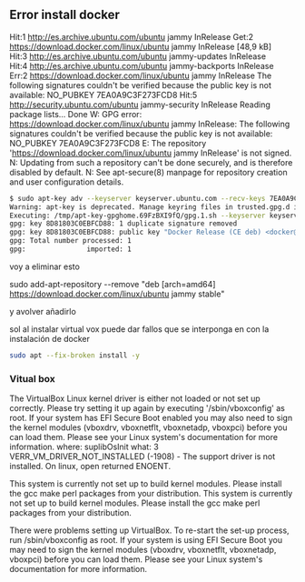 ## Error install docker

Hit:1 http://es.archive.ubuntu.com/ubuntu jammy InRelease
Get:2 https://download.docker.com/linux/ubuntu jammy InRelease [48,9 kB]   
Hit:3 http://es.archive.ubuntu.com/ubuntu jammy-updates InRelease                                       
Hit:4 http://es.archive.ubuntu.com/ubuntu jammy-backports InRelease                                     
Err:2 https://download.docker.com/linux/ubuntu jammy InRelease
  The following signatures couldn't be verified because the public key is not available: NO_PUBKEY 7EA0A9C3F273FCD8
Hit:5 http://security.ubuntu.com/ubuntu jammy-security InRelease
Reading package lists... Done
W: GPG error: https://download.docker.com/linux/ubuntu jammy InRelease: The following signatures couldn't be verified because the public key is not available: NO_PUBKEY 7EA0A9C3F273FCD8
E: The repository 'https://download.docker.com/linux/ubuntu jammy InRelease' is not signed.
N: Updating from such a repository can't be done securely, and is therefore disabled by default.
N: See apt-secure(8) manpage for repository creation and user configuration details.


```bash
$ sudo apt-key adv --keyserver keyserver.ubuntu.com --recv-keys 7EA0A9C3F273FCD8
Warning: apt-key is deprecated. Manage keyring files in trusted.gpg.d instead (see apt-key(8)).
Executing: /tmp/apt-key-gpghome.69FzBXI9fQ/gpg.1.sh --keyserver keyserver.ubuntu.com --recv-keys 7EA0A9C3F273FCD8
gpg: key 8D81803C0EBFCD88: 1 duplicate signature removed
gpg: key 8D81803C0EBFCD88: public key "Docker Release (CE deb) <docker@docker.com>" imported
gpg: Total number processed: 1
gpg:               imported: 1

```
voy a eliminar esto


sudo add-apt-repository --remove "deb [arch=amd64] https://download.docker.com/linux/ubuntu jammy stable"

y avolver añadirlo 

sol 
al instalar virtual vox puede dar fallos que se interponga en con la instalación de docker

```bash
sudo apt --fix-broken install -y
```

### Vitual box

The VirtualBox Linux kernel driver is either not loaded or not set up correctly. Please try setting it up again by executing '/sbin/vboxconfig' as root. If your system has EFI Secure Boot enabled you may also need to sign the kernel modules (vboxdrv, vboxnetflt, vboxnetadp, vboxpci) before you can load them. Please see your Linux system's documentation for more information. where: suplibOsInit what: 3 VERR_VM_DRIVER_NOT_INSTALLED (-1908) - The support driver is not installed. On linux, open returned ENOENT.



This system is currently not set up to build kernel modules.
Please install the gcc make perl packages from your distribution.
This system is currently not set up to build kernel modules.
Please install the gcc make perl packages from your distribution.

There were problems setting up VirtualBox.  To re-start the set-up process, run
  /sbin/vboxconfig
as root.  If your system is using EFI Secure Boot you may need to sign the
kernel modules (vboxdrv, vboxnetflt, vboxnetadp, vboxpci) before you can load
them. Please see your Linux system's documentation for more information.
